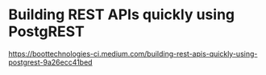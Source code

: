 # Building REST APIs quickly using PostgREST
https://boottechnologies-ci.medium.com/building-rest-apis-quickly-using-postgrest-9a26ecc41bed
